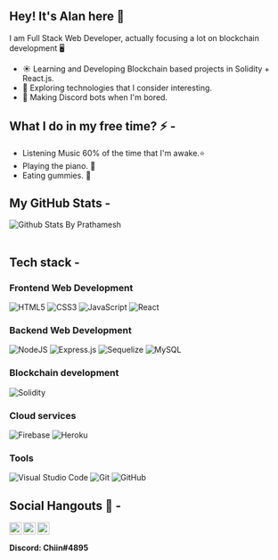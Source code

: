 ## Hey! It's Alan here 👋
I am Full Stack Web Developer, actually focusing a lot on blockchain development 🖥️

- ☀️ Learning and Developing Blockchain based projects in Solidity + React.js.
- 🔎 Exploring technologies that I consider interesting.
- 🌙 Making Discord bots when I'm bored.

## What I do in my free time? ⚡ -  
  - Listening Music 60% of the time that I'm awake.⭐️
  - Playing the piano. 🎹
  - Eating gummies. 🍬
## My GitHub Stats -
  
  ![Github Stats By Prathamesh](https://github-readme-stats.vercel.app/api?username=AlanRacciatti&show_icons=true&title_color=fff&icon_color=79ff97&text_color=9f9f9f&bg_color=151515)  
</br>

## Tech stack -

### Frontend Web Development
![HTML5](https://img.shields.io/badge/html5-%23E34F26.svg?style=for-the-badge&logo=html5&logoColor=white)
![CSS3](https://img.shields.io/badge/css3-%231572B6.svg?style=for-the-badge&logo=css3&logoColor=white)
![JavaScript](https://img.shields.io/badge/javascript-%23323330.svg?style=for-the-badge&logo=javascript&logoColor=%23F7DF1E)
![React](https://img.shields.io/badge/react-%2320232a.svg?style=for-the-badge&logo=react&logoColor=%2361DAFB)

### Backend Web Development
![NodeJS](https://img.shields.io/badge/node.js-6DA55F?style=for-the-badge&logo=node.js&logoColor=white)
![Express.js](https://img.shields.io/badge/express.js-%23404d59.svg?style=for-the-badge&logo=express&logoColor=%2361DAFB)
![Sequelize](https://img.shields.io/badge/Sequelize-52B0E7?style=for-the-badge&logo=Sequelize&logoColor=white)
![MySQL](https://img.shields.io/badge/mysql-%2300f.svg?style=for-the-badge&logo=mysql&logoColor=white)

### Blockchain development
![Solidity](https://img.shields.io/badge/Solidity-%23363636.svg?style=for-the-badge&logo=solidity&logoColor=white)

### Cloud services
![Firebase](https://img.shields.io/badge/firebase-%23039BE5.svg?style=for-the-badge&logo=firebase)
![Heroku](https://img.shields.io/badge/heroku-%23430098.svg?style=for-the-badge&logo=heroku&logoColor=white)

### Tools
![Visual Studio Code](https://img.shields.io/badge/Visual%20Studio%20Code-0078d7.svg?style=for-the-badge&logo=visual-studio-code&logoColor=white)
![Git](https://img.shields.io/badge/git-%23F05033.svg?style=for-the-badge&logo=git&logoColor=white)
![GitHub](https://img.shields.io/badge/github-%23121011.svg?style=for-the-badge&logo=github&logoColor=white)

## Social Hangouts 💬 -

<a href="https://twitter.com/alan_racciatti1">
  <img align="left" alt="Alan Racciatti| Twitter" width="22px" src="https://cdn.jsdelivr.net/npm/simple-icons@v3/icons/twitter.svg" />
</a>
<a href="https://www.linkedin.com/in/alan-racciatti-928401225/">
  <img align="left" alt="Linkedin" width="22px" src="https://cdn.jsdelivr.net/npm/simple-icons@v3/icons/linkedin.svg" />
</a>
<a href="https://www.instagram.com/alanracciatti/">
  <img align="left" alt="Linkedin" width="22px" src="https://cdn.jsdelivr.net/npm/simple-icons@v3/icons/instagram.svg" />
</a>
</br>

#### Discord: Chiin#4895
